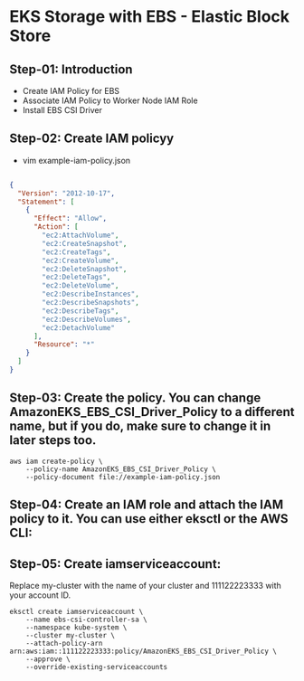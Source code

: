 # EKS Storage with EBS - Elastic Block Store

## Step-01: Introduction
- Create IAM Policy for EBS
- Associate IAM Policy to Worker Node IAM Role
- Install EBS CSI Driver

## Step-02:  Create IAM policyy

- vim example-iam-policy.json

```json

{
  "Version": "2012-10-17",
  "Statement": [
    {
      "Effect": "Allow",
      "Action": [
        "ec2:AttachVolume",
        "ec2:CreateSnapshot",
        "ec2:CreateTags",
        "ec2:CreateVolume",
        "ec2:DeleteSnapshot",
        "ec2:DeleteTags",
        "ec2:DeleteVolume",
        "ec2:DescribeInstances",
        "ec2:DescribeSnapshots",
        "ec2:DescribeTags",
        "ec2:DescribeVolumes",
        "ec2:DetachVolume"
      ],
      "Resource": "*"
    }
  ]
}
```

## Step-03: Create the policy. You can change AmazonEKS_EBS_CSI_Driver_Policy to a different name, but if you do, make sure to change it in later steps too.
```
aws iam create-policy \
    --policy-name AmazonEKS_EBS_CSI_Driver_Policy \
    --policy-document file://example-iam-policy.json
```
## Step-04: Create an IAM role and attach the IAM policy to it. You can use either eksctl or the AWS CLI:

## Step-05: Create iamserviceaccount:
Replace my-cluster with the name of your cluster and 111122223333 with your account ID.
```
eksctl create iamserviceaccount \
    --name ebs-csi-controller-sa \
    --namespace kube-system \
    --cluster my-cluster \
    --attach-policy-arn arn:aws:iam::111122223333:policy/AmazonEKS_EBS_CSI_Driver_Policy \
    --approve \
    --override-existing-serviceaccounts
```
